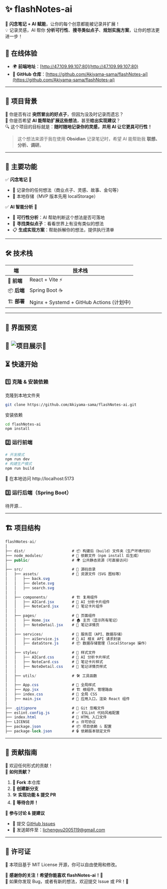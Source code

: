 # ✨ flashNotes-ai

🚀 **闪念笔记 + AI 赋能**，让你的每个创意都能被记录并扩展！  
💡 记录灵感，AI 帮你 **分析可行性**、**搜寻类似点子**、**规划实施方案**，让你的想法更进一步！

## 🔗 在线体验

- 🌍 **前端地址**：[http://47.109.99.107:80](http://47.109.99.107:80)
- 🔧 **GitHub 仓库**：[https://github.com/Akiyama-sama/flashNotes-ai](https://github.com/Akiyama-sama/flashNotes-ai)

---

## 🎯 项目背景

💭 你是否有过 **突然冒出的好点子**，但因为没及时记录而遗忘？  
📓 你是否希望 **AI 能帮助扩展这些想法**，甚至**给出实现建议**？  
🔍 这个项目的目标就是：**随时随地记录你的灵感，并用 AI 让它更具可行性！**

> 这个想法来源于我在使用 **Obsidian** 记录笔记时，希望 AI 能帮助我 **联想、分析、调研**。

---

## 🚀 主要功能

✅ **闪念笔记** 📌

- 📝 记录你的任何想法（商业点子、灵感、故事、金句等）
- 🔄 本地存储（MVP 版本先用 localStorage）

✅ **AI 智能分析** 🧠

- 🤖 **可行性分析**：AI 帮助判断这个想法是否可落地
- 🔗 **寻找类似点子**：看看世界上有没有类似的想法
- 📋 **生成实现方案**：帮助拆解你的想法，提供执行清单

---

## 🛠 技术栈

|端|技术栈|
|---|---|
|🎨 **前端**|React + Vite ⚡|
|📦 **后端**|Spring Boot ☕|
|🏗 **部署**|Nginx + Systemd + GitHub Actions (计划中)|

---

## 📸 界面预览

🚧 ![项目展示](https://private-user-images.githubusercontent.com/138316429/418392911-22a370ca-ae84-4fc1-9197-b80fa200a0b1.gif?jwt=eyJhbGciOiJIUzI1NiIsInR5cCI6IkpXVCJ9.eyJpc3MiOiJnaXRodWIuY29tIiwiYXVkIjoicmF3LmdpdGh1YnVzZXJjb250ZW50LmNvbSIsImtleSI6ImtleTUiLCJleHAiOjE3NDA5NjMzODEsIm5iZiI6MTc0MDk2MzA4MSwicGF0aCI6Ii8xMzgzMTY0MjkvNDE4MzkyOTExLTIyYTM3MGNhLWFlODQtNGZjMS05MTk3LWI4MGZhMjAwYTBiMS5naWY_WC1BbXotQWxnb3JpdGhtPUFXUzQtSE1BQy1TSEEyNTYmWC1BbXotQ3JlZGVudGlhbD1BS0lBVkNPRFlMU0E1M1BRSzRaQSUyRjIwMjUwMzAzJTJGdXMtZWFzdC0xJTJGczMlMkZhd3M0X3JlcXVlc3QmWC1BbXotRGF0ZT0yMDI1MDMwM1QwMDUxMjFaJlgtQW16LUV4cGlyZXM9MzAwJlgtQW16LVNpZ25hdHVyZT02ZmEwOGIwYmM3MjZlOWJjNTMxNDYzNzI3NzBjMGZlOTBhNDI5NWM5NzRjZGFkNWQwODcxODczZGM2ZDkwMTY3JlgtQW16LVNpZ25lZEhlYWRlcnM9aG9zdCJ9.z1OoWjJzdbvP2Cq81JFXT2H05qyjjhURzz79vmSrZwg)🚧
---

## ⏳ 快速开始

### 1️⃣ 克隆 & 安装依赖

克隆到本地文件夹
```bash
git clone https://github.com/Akiyama-sama/flashNotes-ai.git
```

安装依赖
```bash
cd flashNotes-ai
npm install
```


### 2️⃣ 运行前端

```bash
# 开发模式 
npm run dev 
# 构建生产模式 
npm run build
```

🚀 在本地访问 http://localhost:5173

### 3️⃣ 运行后端（Spring Boot）

待开源...

---

## 🏗 项目结构

```csharp
flashNotes-ai/
│
├── dist/                     # 📦 构建后（build）文件夹（生产环境代码）
├── node_modules/             # 📂 依赖文件（npm install 后生成）
├── public/                   # 🌍 公共静态资源（可直接访问）
│
├── src/                      # 📝 源码目录
│   ├── assets/               # 🎨 资源文件（SVG 图标等）
│   │   ├── back.svg
│   │   ├── delete.svg
│   │   ├── search.svg
│   │
│   ├── components/           # 🏗 复用组件
│   │   ├── AICard.jsx        # 🤖 AI 分析卡片组件
│   │   ├── NoteCard.jsx      # 📝 笔记卡片组件
│   │
│   ├── pages/                # 📄 页面组件
│   │   ├── Home.jsx          # 🏠 主页（显示所有笔记）
│   │   ├── NoteDetail.jsx    # 📖 笔记详情页
│   │
│   ├── services/             # 🔌 服务层（API、数据存储）
│   │   ├── aiService.js      # 🤖 AI 相关 API 请求封装
│   │   ├── dataStore.js      # 📦 数据存储管理（localStorage 操作）
│   │
│   ├── styles/               # 🎨 样式文件
│   │   ├── AICard.css        # 🤖 AI 分析卡片样式
│   │   ├── NoteCard.css      # 📝 笔记卡片样式
│   │   ├── NoteDetail.css    # 📖 笔记详情页样式
│   │
│   ├── utils/                # 🛠 工具函数
│   │
│   ├── App.css               # 🎨 全局样式
│   ├── App.jsx               # 🏗 根组件，管理路由
│   ├── index.css             # 🎨 全局 CSS
│   ├── main.jsx              # 🚀 应用入口，渲染 React 组件
│
├── .gitignore                # 🚫 Git 忽略文件
├── eslint.config.js          # ✅ ESLint 代码风格配置
├── index.html                # 📜 HTML 入口文件
├── LICENSE                   # ⚖️ 许可协议
├── package.json              # 📦 项目依赖 & 配置
├── package-lock.json         # 🔒 依赖版本锁定文件

```

---


## 👏 贡献指南

🎉 欢迎任何形式的贡献！  
📌 **如何贡献？**

1. 🍴 **Fork** 本仓库
2. 🌿 **创建新分支**
3. 🛠 **实现功能 & 提交 PR**
4. 🚀 **等待合并！**

📢 **参与讨论 & 提建议**

- 📌 提交 [GitHub Issues](https://github.com/Akiyama-sama/flashNotes-ai/issues)
- 📧 发送邮件至：lichengyu2005119@gmail.com

---

## 📜 许可证

📄 本项目基于 MIT License 开源，你可以自由使用和修改。


🎉 **感谢你的关注！希望你能喜欢 flashNotes-ai！💖**  
🔧 如果你发现 Bug，或者有新的想法，欢迎提交 Issue 或 PR！🚀

